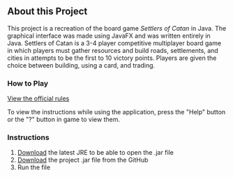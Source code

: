 ## About this Project

This project is a recreation of the board game _Settlers of Catan_ in Java. The graphical interface was made using JavaFX and was written entirely in Java. Settlers of Catan is a 3-4 player competitive multiplayer board game in which players must gather resources and build roads, settlements, and cities in attempts to be the first to 10 victory points. Players are given the choice between building, using a card, and trading.

### How to Play

[View the official rules](https://www.catan.com/sites/prod/files/2021-06/catan_base_rules_2020_200707.pdf)

To view the instructions while using the application, press the "Help" button or the "?" button in game to view them.

### Instructions

1. [Download](https://www.oracle.com/java/technologies/downloads/) the latest JRE to be able to open the .jar file
2. [Download](https://github.com/nitheesh-cpu/LoveLetter/releases/download/Download/LoveLetter,jar) the project .jar file from the GitHub
3. Run the file

